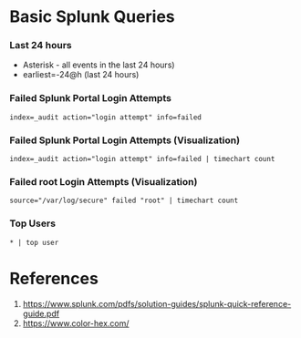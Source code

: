 # Basic Splunk Queries

### Last 24 hours
- Asterisk - all events in the last 24 hours)
- earliest=-24@h (last 24 hours)

### Failed Splunk Portal Login Attempts
```
index=_audit action="login attempt" info=failed
```
### Failed Splunk Portal Login Attempts (Visualization)
```
index=_audit action="login attempt" info=failed | timechart count
```
### Failed root Login Attempts (Visualization)
```
source="/var/log/secure" failed "root" | timechart count
```
### Top Users
```
* | top user
```

# References
1. https://www.splunk.com/pdfs/solution-guides/splunk-quick-reference-guide.pdf
2. https://www.color-hex.com/